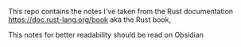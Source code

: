 This repo contains the notes I've taken from the Rust documentation https://doc.rust-lang.org/book aka the Rust book, 

This notes for better readability should be read on Obsidian
